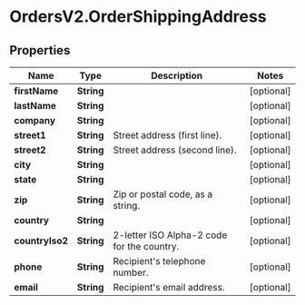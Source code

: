 # OrdersV2.OrderShippingAddress

## Properties
Name | Type | Description | Notes
------------ | ------------- | ------------- | -------------
**firstName** | **String** |  | [optional] 
**lastName** | **String** |  | [optional] 
**company** | **String** |  | [optional] 
**street1** | **String** | Street address (first line). | [optional] 
**street2** | **String** | Street address (second line). | [optional] 
**city** | **String** |  | [optional] 
**state** | **String** |  | [optional] 
**zip** | **String** | Zip or postal code, as a string. | [optional] 
**country** | **String** |  | [optional] 
**countryIso2** | **String** | 2-letter ISO Alpha-2 code for the country. | [optional] 
**phone** | **String** | Recipient&#x27;s telephone number. | [optional] 
**email** | **String** | Recipient&#x27;s email address.  | [optional] 
